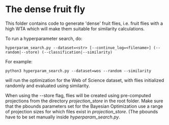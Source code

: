 # The dense fruit fly

This folder contains code to generate 'dense' fruit flies, i.e. fruit flies with a high WTA which will make them suitable for similarity calculations.

To run a hyperparameter search, do:

    hyperparam_search.py --dataset=<str> [--continue_log=<filename>] (--random|--store) (--classification|--similarity)

For example:

    python3 hyperparam_search.py --dataset=wos --random --similarity

will run the optimization for the Web of Science dataset, with flies initialized randomly and evaluated using similarity.

When using the --store flag, flies will be created using pre-computed projections from the directory *projection_store* in the root folder. Make sure that the pbounds parameters set for the Bayesian Optimization use a range of projection sizes for which files exist in *projection_store*. (The pbounds have to be set manually inside *hyperparam_search.py*.
